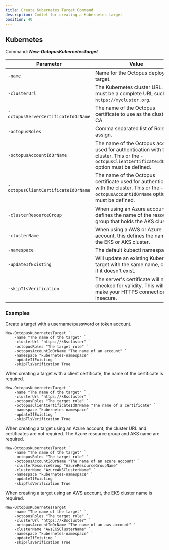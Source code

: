```yaml
---
title: Create Kubernetes Target Command
description: Cmdlet for creating a Kubernetes target
position: 40
---
```


## Kubernetes
Command: **_New-OctopusKubernetesTarget_**

| Parameter                            | Value                                                                                   |
| -------------------------------------| --------------------------------------------------------------------------------------- |
| `-name`                              | Name for the Octopus deployment target.  |
| `-clusterUrl`                        | The Kubernetes cluster URL. This must be a complete URL such as `https://mycluster.org`.  |
| `-octopusServerCertificateIdOrName`  | The name of the Octopus certificate to use as the cluster CA.  |
| `-octopusRoles`                      | Comma separated list of Roles to assign.   |
| `-octopusAccountIdOrName`            | The name of the Octopus account used for authentication with the cluster. This or the `-octopusClientCertificateIdOrName` option must be defined. |
| `-octopusClientCertificateIdOrName`  | The name of the Octopus certificate used for authentication with the cluster. This or the `-octopusAccountIdOrName` option must be defined. |
| `-clusterResourceGroup`              | When using an Azure account, this defines the name of the resource group that holds the AKS cluster.  |
| `-clusterName`                       | When using a AWS or Azure account, this defines the name of the EKS or AKS cluster.  |
| `-namespace`                         | The default kubectl namespace.  |
| `-updateIfExisting`                  | Will update an existing Kubernetes target with the same name, create if it doesn't exist.  |
| `-skipTlsVerification`               | The server's certificate will not be checked for validity. This will make your HTTPS connections insecure.  |

### Examples

Create a target with a username/password or token account.

```
New-OctopusKubernetesTarget `
    -name "The name of the target" `
    -clusterUrl "https://k8scluster" `
    -octopusRoles "The target role" `
    -octopusAccountIdOrName "The name of an account" `
    -namespace "kubernetes-namespace" `
    -updateIfExisting `
    -skipTlsVerification True
```

When creating a target with a client certificate, the name of the certificate is required.

```
New-OctopusKubernetesTarget `
    -name "The name of the target" `
    -clusterUrl "https://k8scluster" `
    -octopusRoles "The target role" `
    -octopusClientCertificateIdOrName "The name of a certificate" `
    -namespace "kubernetes-namespace" `
    -updateIfExisting `
    -skipTlsVerification True
```

When creating a target using an Azure account, the cluster URL and certificates are not required. The Azure resource group and AKS name are required.

```
New-OctopusKubernetesTarget `
    -name "The name of the target" `
    -octopusRoles "The target role" `
    -octopusAccountIdOrName "The name of an azure account" `
    -clusterResourceGroup "AzureResourceGroupName" `
    -clusterName "AzureAKSClusterName" `
    -namespace "kubernetes-namespace" `
    -updateIfExisting `
    -skipTlsVerification True
```

When creating a target using an AWS account, the EKS cluster name is required.

```
New-OctopusKubernetesTarget `
    -name "The name of the target" `
    -octopusRoles "The target role" `
    -clusterUrl "https://k8scluster" `
    -octopusAccountIdOrName "The name of an aws account" `
    -clusterName "AwsEKSClusterName" `
    -namespace "kubernetes-namespace" `
    -updateIfExisting `
    -skipTlsVerification True
```
